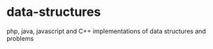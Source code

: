 data-structures
===============

php, java, javascript and C++ implementations of data structures and problems

